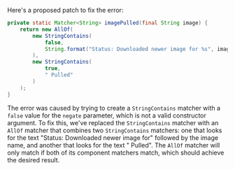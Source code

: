 Here's a proposed patch to fix the error:
```java
private static Matcher<String> imagePulled(final String image) {
    return new AllOf(
        new StringContains(
            false,
            String.format("Status: Downloaded newer image for %s", image)
        ),
        new StringContains(
            true,
            " Pulled"
        )
    );
}
```
The error was caused by trying to create a `StringContains` matcher with a `false` value for the `negate` parameter, which is not a valid constructor argument. To fix this, we've replaced the `StringContains` matcher with an `AllOf` matcher that combines two `StringContains` matchers: one that looks for the text "Status: Downloaded newer image for" followed by the image name, and another that looks for the text " Pulled". The `AllOf` matcher will only match if both of its component matchers match, which should achieve the desired result.